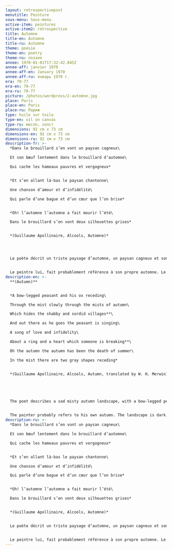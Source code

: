 ```yaml
---
layout: retrospectivepost
menutitle: Peinture
sous-menu: Sous-menu
active-item: peintures
active-item2: retrospective
title: Automne
title-en: Automne
title-ru: Automne
theme: poésie
theme-en: poetry
theme-ru: поэзия
annee: 1970-01-01T17:32:42.045Z
annee-aff: janvier 1970
annee-aff-en: January 1970
annee-aff-ru: январь 1970 г.
era: 70-77
era-en: 70-77
era-ru: 70-77
picture: /photos/wordpress/2-automne.jpg
place: Paris
place-en: Paris
place-ru: Париж
type: huile sur toile
type-en: oil on canvas
type-ru: масло, холст
dimensions: 92 cm x 73 cm
dimensions-en: 92 cm x 73 cm
dimensions-ru: 92 см x 73 см
description-fr: >-
  *Dans le brouillard s’en vont un paysan cagneux\

  Et son bœuf lentement dans le brouillard d’automne\

  Qui cache les hameaux pauvres et vergogneux*


  *Et s’en allant là-bas le paysan chantonne\

  Une chanson d’amour et d’infidélité\

  Qui parle d’une bague et d’un cœur que l’on brise*


  *Oh! l’automne l’automne a fait mourir l’été\

  Dans le brouillard s’en vont deux silhouettes grises*


  *(Guillaume Apollinaire, Alcools, Automne)*




  Le poète décrit un triste paysage d’automne, un paysan cagneux et son bœuf suivent la route dans le brouillard, il pleure un amour perdu.


  Le peintre lui, fait probablement référence à son propre automne. Le paysage est sombre, le sol est terreux, recouvert de feuilles brunes et rouges. Le paysan et en bas du tableau, il a les bras écartés (un bleu, un rouge), il est derrière son bœuf à la croupe noire. On aperçoit au loin les hameaux noirs sur fond de ciel vert. Le soleil est rouge sang.
description-en: >-
  **(Autumn)** 


  *A bow-legged peasant and his ox receding\

  Through the mist slowly through the mists of autumn\

  Which hides the shabby and sordid villages**\

  And out there as he goes the peasant is singing\

  A song of love and infidelity\

  About a ring and a heart which someone is breaking**\

  Oh the autumn the autumn has been the death of summer\

  In the mist there are two gray shapes receding*


  *(Guillaume Apollinaire, Alcools, Autumn, translated by W. H. Merwin)*


   


  The poet describes a sad misty autumn landscape, with a bow-legged peasant following his ox and weeping for a lost love. 


  The painter probably refers to his own autumn. The landscape is dark, the ground is earthy, littered with brown and red leaves. The peasant at the bottom of the painting has his arms outstretched (one blue, one red), he is behind his black-rumped ox. One can see in the distance the black hamlets against a filthy green and grey sky with a large blood-red sun.
description-ru: >-
  *Dans le brouillard s’en vont un paysan cagneux\

  Et son bœuf lentement dans le brouillard d’automne\

  Qui cache les hameaux pauvres et vergogneux*


  *Et s’en allant là-bas le paysan chantonne\

  Une chanson d’amour et d’infidélité\

  Qui parle d’une bague et d’un cœur que l’on brise*


  *Oh! l’automne l’automne a fait mourir l’été\

  Dans le brouillard s’en vont deux silhouettes grises*


  *(Guillaume Apollinaire, Alcools, Automne)*


  Le poète décrit un triste paysage d’automne, un paysan cagneux et son bœuf suivent la route dans le brouillard, il pleure un amour perdu.


  Le peintre lui, fait probablement référence à son propre automne. Le paysage est sombre, le sol est terreux, recouvert de feuilles brunes et rouges. Le paysan, en bas du tableau a les bras écartés (un bleu, un rouge) il est derrière le bœuf à la croupe noire. On aperçoit au loin les hameaux noirs sur fond de ciel vert. Le soleil est rouge sang.
---
```

